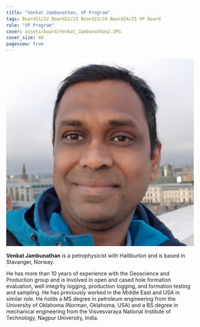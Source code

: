 ```yaml
---
title: "Venkat Jambunathan, VP Program"
tags: Board21/22 Board22/23 Board23/24 Board24/25 VP Board
role: "VP Program"
cover: assets/board/Venkat_Jambunathan2.JPG
cover_size: md
pageview: true
---
```

<img class="image image--md shadow center" src="/assets/board/Venkat_Jambunathan2.JPG"/>


**Venkat Jambunathan** is a petrophysicist with Halliburton and is based in Stavanger, Norway. 
<!--more-->
He has more than 10 years of experience with the Geoscience and Production group and is involved in open and cased hole formation evaluation, well integrity logging, production logging, and formation testing and sampling. He has previously worked in the Middle East and USA in similar role. He holds a MS degree in petroleum engineering from the University of Oklahoma (Norman, Oklahoma, USA) and a BS degree in mechanical engineering from the Visvesvaraya National Institute of Technology, Nagpur University, India.